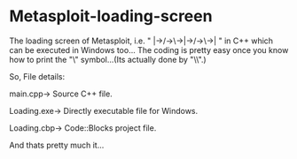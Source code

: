 # Metasploit-loading-screen
The loading screen of Metasploit, i.e. " |->/->\\->|->/->\\->| " in C++ which can be executed in Windows too...
The coding is pretty easy once you know how to print the "\\" symbol...(Its actually done by "\\\\".)

So, File details:


main.cpp-> Source C++ file.

Loading.exe-> Directly executable file for Windows.

Loading.cbp-> Code::Blocks project file.


And thats pretty much it...
